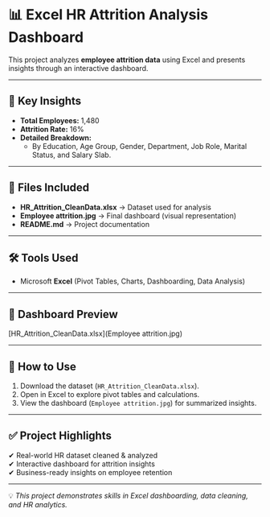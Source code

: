 # 📊 Excel HR Attrition Analysis Dashboard  

This project analyzes **employee attrition data** using Excel and presents insights through an interactive dashboard.  

---

## 🔑 Key Insights  
- **Total Employees:** 1,480  
- **Attrition Rate:** 16%  
- **Detailed Breakdown:**  
  - By Education, Age Group, Gender, Department, Job Role, Marital Status, and Salary Slab.  

---

## 📂 Files Included  
- **HR_Attrition_CleanData.xlsx** → Dataset used for analysis  
- **Employee attrition.jpg** → Final dashboard (visual representation)  
- **README.md** → Project documentation  

---

## 🛠 Tools Used  
- Microsoft **Excel** (Pivot Tables, Charts, Dashboarding, Data Analysis)  

---

## 📸 Dashboard Preview  
[HR_Attrition_CleanData.xlsx](Employee attrition.jpg)

---

## 🚀 How to Use  
1. Download the dataset (`HR_Attrition_CleanData.xlsx`).  
2. Open in Excel to explore pivot tables and calculations.  
3. View the dashboard (`Employee attrition.jpg`) for summarized insights.  

---

## ✅ Project Highlights  
✔ Real-world HR dataset cleaned & analyzed  
✔ Interactive dashboard for attrition insights  
✔ Business-ready insights on employee retention  

---

💡 *This project demonstrates skills in Excel dashboarding, data cleaning, and HR analytics.*
